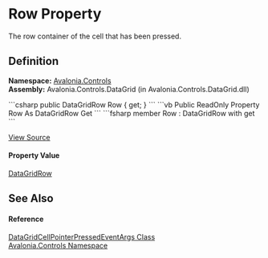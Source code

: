 # Row Property


The row container of the cell that has been pressed.



## Definition
**Namespace:** <a href="N_Avalonia_Controls">Avalonia.Controls</a>  
**Assembly:** Avalonia.Controls.DataGrid (in Avalonia.Controls.DataGrid.dll)

<Tabs groupId="api-code-preview">
<TabItem value="csharp" label="C#">
```csharp
public DataGridRow Row { get; }
```
</TabItem>
<TabItem value="vb" label="VB">
```vb
Public ReadOnly Property Row As DataGridRow
	Get
```
</TabItem>
<TabItem value="fsharp" label="F#">
```fsharp
member Row : DataGridRow with get
```
</TabItem>
</Tabs>



<a href="https://github.com/AvaloniaUI/Avalonia/tree/master/src/Avalonia.Controls.DataGrid/EventArgs.cs#L200" title="View the source code">View Source</a>



#### Property Value
<a href="T_Avalonia_Controls_DataGridRow">DataGridRow</a>

## See Also


#### Reference
<a href="T_Avalonia_Controls_DataGridCellPointerPressedEventArgs">DataGridCellPointerPressedEventArgs Class</a>  
<a href="N_Avalonia_Controls">Avalonia.Controls Namespace</a>  

